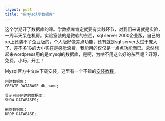 ```yaml
---
layout: post
title: "用Mysql学数据库"
---
```


这个学期开了数据库的课。学数据库肯定就要有实践环节，对我们来说就是实验，一周半天呆在机房。实验室装的是微软的东西，sql server 2000企业版，自己的xp上还装不了企业版的，个人版好像差点功能，还有就是sql server太过于庞大了，差不多1G的大小实在是感觉浪费，我能用的仅仅是一点点功能而已。忽然想起来wordpress用的是mysql的数据库，是啊，为啥不用这么好的东西呢？开源，免费，小巧，开工！

Mysql官方中文站下载安装，这里有一个不错的[安装教程](http://tech.163.com/06/0206/11/299AMBLT0009159K_3.html)。

```
创建数据库：
CREATE DATABASE db_name;

显示已经创建的数据库：
SHOW DATABASES;

删除数据库：
DROP DATABASE;
```
